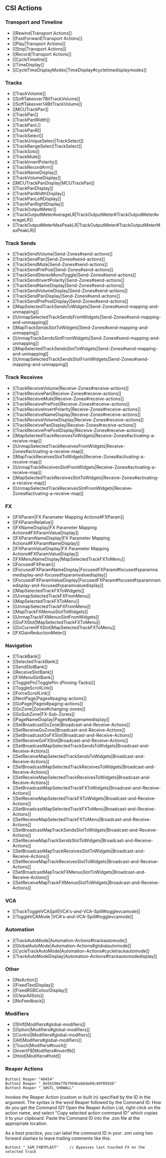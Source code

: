 ## CSI Actions

### Transport and Timeline
* [[Rewind|Transport Actions]]
* [[FastForward|Transport Actions]]
* [[Play|Transport Actions]]
* [[Stop|Transport Actions]]
* [[Record|Transport Actions]]
* [[CycleTimeline]]
* [[TimeDisplay]]
* [[CycleTimeDisplayModes|TimeDisplay#cycletimedisplaymodes]]

### Tracks
* [[TrackVolume]]
* [[SoftTakeover7BitTrackVolume]]
* [[SoftTakeover14BitTrackVolume]]
* [[MCUTrackPan]]
* [[TrackPan]]
* [[TrackPanWidth]]
* [[TrackPanL]]
* [[TrackPanR]]
* [[TrackSelect]]
* [[TrackUniqueSelect|TrackSelect]]
* [[TrackRangeSelect|TrackSelect]]
* [[TrackSolo]]
* [[TrackMute]]
* [[TrackInvertPolarity]]
* [[TrackRecordArm]]
* [[TrackNameDisplay]]
* [[TrackVolumeDisplay]]
* [[MCUTrackPanDisplay|MCUTrackPan]]
* [[TrackPanDisplay]]
* [[TrackPanWidthDisplay]]
* [[TrackPanLeftDisplay]]
* [[TrackPanRightDisplay]]
* [[TrackOutputMeter]]
* [[TrackOutputMeterAverageLR|TrackOutputMeter#TrackOutputMeterAverageLR]]
* [[TrackOutputMeterMaxPeakLR|TrackOutputMeter#TrackOutputMeterMaxPeakLR]]

### Track Sends
* [[TrackSendVolume|Send-Zones#send-actions]]
* [[TrackSendPan|Send-Zones#send-actions]]
* [[TrackSendMute|Send-Zones#send-actions]]
* [[TrackSendPrePost|Send-Zones#send-actions]]
* [[TrackSendStereoMonoToggle|Send-Zones#send-actions]]
* [[TrackSendInvertPolarity|Send-Zones#send-actions]]
* [[TrackSendNameDisplay|Send-Zones#send-actions]]
* [[TrackSendVolumeDisplay|Send-Zones#send-actions]]
* [[TrackSendPanDisplay|Send-Zones#send-actions]]
* [[TrackSendPrePostDisplay|Send-Zones#send-actions]]
* [[MapSelectedTrackSendsToWidgets|Send-Zones#send-mapping-and-unmapping]]
* [[UnmapSelectedTrackSendsFromWidgets|Send-Zones#send-mapping-and-unmapping]]
* [[MapTrackSendsSlotToWidgets|Send-Zones#send-mapping-and-unmapping]]
* [[UnmapTrackSendsSlotFromWidgets|Send-Zones#send-mapping-and-unmapping]]
* [[MapSelectedTrackSendsSlotToWidgets|Send-Zones#send-mapping-and-unmapping]]
* [[UnmapSelectedTrackSendsSlotFromWidgets|Send-Zones#send-mapping-and-unmapping]]

### Track Receives
* [[TrackReceiveVolume|Receive-Zones#receive-actions]]
* [[TrackReceivePan|Receive-Zones#receive-actions]]
* [[TrackReceiveMute|Receive-Zones#receive-actions]]
* [[TrackReceivePrePost|Receive-Zones#receive-actions]] 
* [[TrackReceiveInvertPolarity|Receive-Zones#receive-actions]] 
* [[TrackReceiveNameDisplay|Receive-Zones#receive-actions]] 
* [[TrackReceiveVolumeDisplay|Receive-Zones#receive-actions]]
* [[TrackReceivePanDisplay|Receive-Zones#receive-actions]]
* [[TrackReceivePrePostDisplay|Receive-Zones#receive-actions]]
* [[MapSelectedTrackReceivesToWidgets|Receive-Zones#activating-a-receive-map]]
* [[UnmapSelectedTrackReceivesFromWidgets|Receive-Zones#activating-a-receive-map]]
* [[MapTrackReceivesSlotToWidgets|Receive-Zones#activating-a-receive-map]]
* [[UnmapTrackReceivesSlotFromWidgets|Receive-Zones#activating-a-receive-map]]
* [[MapSelectedTrackReceivesSlotToWidgets|Receive-Zones#activating-a-receive-map]]
* [[UnmapSelectedTrackReceivesSlotFromWidgets|Receive-Zones#activating-a-receive-map]]

### FX
* [[FXParam|FX Parameter Mapping Actions#FXParam]] 
* [[FXParamRelative]] 
* [[FXNameDisplay|FX Parameter Mapping Actions#FXParamValueDisplay]] 
* [[FXParamNameDisplay|FX Parameter Mapping Actions#FXParamNameDisplay]] 
* [[FXParamValueDisplay|FX Parameter Mapping Actions#FXParamValueDisplay]] 
* [[FXMenuNameDisplay|MapSelectedTrackFXToMenu]]
* [[FocusedFXParam]]
* [[FocusedFXParamNameDisplay|FocusedFXParam#focusedfxparamnamedisplay-and-focusedfxparamvaluedisplay]]
* [[FocusedFXParamValueDisplay|FocusedFXParam#focusedfxparamnamedisplay-and-focusedfxparamvaluedisplay]]
* [[MapSelectedTrackFXToWidgets]]
* [[UnmapSelectedTrackFXFromMenu]] 
* [[MapSelectedTrackFXToMenu]] 
* [[UnmapSelectedTrackFXFromMenu]] 
* [[MapTrackFXMenusSlotToWidgets]] 
* [[UnmapTrackFXMenusSlotFromWidgets]] 
* [[GoFXSlot|MapSelectedTrackFXToMenu]]
* [[GoCurrentFXSlot|MapSelectedTrackFXToMenu]]
* [[FXGainReductionMeter]]


### Navigation
* [[TrackBank]]
* [[SelectedTrackBank]]
* [[SendSlotBank]]
* [[ReceiveSlotBank]]
* [[FXMenuSlotBank]]
* [[TogglePin|TogglePin-(Pinning-Tacks)]] 
* [[ToggleScrollLink]]
* [[ForceScrollLink]]
* [[NextPage|Pages#paging-actions]]
* [[GoPage|Pages#paging-actions]]
* [[GoZone|Zones#changing-zones]]
* [[GoSubZone|FX-Sub-Zones]]
* [[PageNameDisplay|Pages#pagenamedisplay]]
* [[SetBroadcastGoZone|Broadcast-and-Receive-Actions]]
* [[SetReceiveGoZone|Broadcast-and-Receive-Actions]]
* [[SetBroadcastGoFXSlot|Broadcast-and-Receive-Actions]]
* [[SetReceiveGoFXSlot|Broadcast-and-Receive-Actions]]
* [[SetBroadcastMapSelectedTrackSendsToWidgets|Broadcast-and-Receive-Actions]]
* [[SetReceiveMapSelectedTrackSendsToWidgets|Broadcast-and-Receive-Actions]]
* [[SetBroadcastMapSelectedTrackReceivesToWidgets|Broadcast-and-Receive-Actions]]
* [[SetReceiveMapSelectedTrackReceivesToWidgets|Broadcast-and-Receive-Actions]]
* [[SetBroadcastMapSelectedTrackFXToWidgets|Broadcast-and-Receive-Actions]]
* [[SetReceiveMapSelectedTrackFXToWidgets|Broadcast-and-Receive-Actions]]
* [[SetBroadcastMapSelectedTrackFXToMenu|Broadcast-and-Receive-Actions]]
* [[SetReceiveMapSelectedTrackFXToMenu|Broadcast-and-Receive-Actions]]
* [[SetBroadcastMapTrackSendsSlotToWidgets|Broadcast-and-Receive-Actions]]
* [[SetReceiveMapTrackSendsSlotToWidgets|Broadcast-and-Receive-Actions]]
* [[SetBroadcastMapTrackReceivesSlotToWidgets|Broadcast-and-Receive-Actions]]
* [[SetReceiveMapTrackReceivesSlotToWidgets|Broadcast-and-Receive-Actions]]
* [[SetBroadcastMapTrackFXMenusSlotToWidgets|Broadcast-and-Receive-Actions]]
* [[SetReceiveMapTrackFXMenusSlotToWidgets|Broadcast-and-Receive-Actions]]

### VCA
* [[TrackToggleVCASpill|VCA's-and-VCA-Spill#togglevcamode]]
* [[ToggleVCAMode |VCA's-and-VCA-Spill#togglevcamode]]

### Automation
* [[TrackAutoMode|Automation-Actions#trackautomode]]
* [[GlobalAutoMode|Automation-Actions#globalautomode]]
* [[CycleTrackAutoMode|Automation-Actions#cycletrackautomode]]
* [[TrackAutoModeDisplay|Automation-Actions#trackautomodedisplay]]

### Other
* [[NoAction]]
* [[FixedTextDisplay]]
* [[FixedRGBColourDisplay]]
* [[ClearAllSolo]]
* [[NoFeedback]]

### Modifiers
* [[Shift|Modifiers#global-modifiers]]
* [[Option|Modifiers#global-modifiers]]
* [[Control|Modifiers#global-modifiers]]
* [[Alt|Modifiers#global-modifiers]]
* [[Touch|Modifiers#touch]]
* [[InvertFB|Modifiers#invertfb]]
* [[Hold|Modifiers#hold]]


### Reaper Actions
```    
Button1 Reaper "40454"    
Button2 Reaper "_0e5b196e7f67994bab6de09c49f05926"    
Button3 Reaper "_SWSTL_SHOWALL"    
```
Invokes the Reaper Action (custom or built in) specified by the ID in the argument. The syntax is the word Reaper followed by the Command ID. How do you get the Command ID? Open the Reaper Action List, right-click on the action name, and select "Copy selected action command ID" which copies it to your clipboard. Paste the Command ID into the .zon file at the appropriate location. 

As a best practice, you can label the command ID in your .zon using two forward slashes to leave trailing comments like this:
```    
Button1 "_S&M_FXBYPLAST"     // Bypasses last touched FX on the selected track
```


